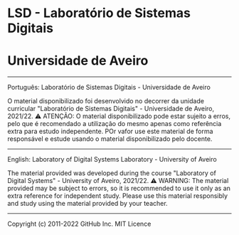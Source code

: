 # LSD - Laboratório de Sistemas Digitais 
# Universidade de Aveiro
___________________________________________________________________________________________________________________________________________________________
Português: 
Laboratório de Sistemas Digitais - Universidade de Aveiro

  O material disponibilizado foi desenvolvido no decorrer da unidade curricular "Laboratório de Sistemas Digitais" - Universidade de Aveiro, 2021/22. 
  ⚠️ ATENÇÃO: O material disponibilizado pode estar sujeito a erros, pelo que é recomendado a utilização do mesmo apenas como referência extra para estudo independente. POr vafor use este material de forma responsável e estude usando o material disponibilizado pelo docente.

___________________________________________________________________________________________________________________________________________________________
English: 
Laboratory of Digital Systems Laboratory - University of Aveiro

  The material provided was developed during the course "Laboratory of Digital Systems" - University of Aveiro, 2021/22.
  ⚠️ WARNING: The material provided may be subject to errors, so it is recommended to use it only as an extra reference for independent study. Please use this material responsibly and study using the material provided by your teacher.

___________________________________________________________________________________________________________________________________________________________

Copyright (c) 2011-2022 GitHub Inc.
MIT Licence
